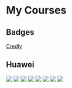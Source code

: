 # My Courses
## Badges
[Credly](https://www.credly.com/users/djordjet)
## Huawei
![](Huawei/photo.png)
![](Huawei/photo%20(1).png)
![](Huawei/photo%20(2).png)
![](Huawei/photo%20(3).png)
![](Huawei/photo%20(4).png)
![](Huawei/photo%20(5).png)
![](Huawei/photo%20(6).png)
![](Huawei/photo%20(7).png)
